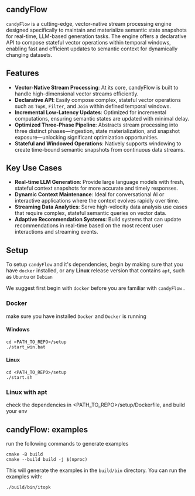 ## candyFlow

`candyFlow` is a cutting-edge, vector-native stream processing engine designed specifically to maintain and materialize semantic state snapshots for real-time, LLM-based generation tasks. The engine offers a declarative API to compose stateful vector operations within temporal windows, enabling fast and efficient updates to semantic context for dynamically changing datasets.

## Features

-   **Vector-Native Stream Processing**: At its core, candyFlow is built to handle high-dimensional vector streams efficiently.
-   **Declarative API**: Easily compose complex, stateful vector operations such as `TopK`, `Filter`, and `Join` within defined temporal windows.
-   **Incremental Low-Latency Updates**: Optimized for incremental computations, ensuring semantic states are updated with minimal delay.
-   **Optimized Three-Phase Pipeline**: Abstracts stream processing into three distinct phases—ingestion, state materialization, and snapshot exposure—unlocking significant optimization opportunities.
-   **Stateful and Windowed Operations**: Natively supports windowing to create time-bound semantic snapshots from continuous data streams.

## Key Use Cases

-   **Real-time LLM Generation**: Provide large language models with fresh, stateful context snapshots for more accurate and timely responses.
-   **Dynamic Context Maintenance**: Ideal for conversational AI or interactive applications where the context evolves rapidly over time.
-   **Streaming Data Analytics**: Serve high-velocity data analysis use cases that require complex, stateful semantic queries on vector data.
-   **Adaptive Recommendation Systems**: Build systems that can update recommendations in real-time based on the most recent user interactions and streaming events.

## Setup

To setup `candyFlow` and it's dependencies, begin by making sure that you have `docker` installed, or any **Linux** release version that contains `apt`, such as `Ubuntu` or `Debian`

We suggest first begin with `docker` before you are familiar with `candyFlow` .

### Docker

make sure you have installed `Docker` and `Docker` is running

#### Windows

```
cd <PATH_TO_REPO>/setup
./start_win.bat
```

#### Linux

```
cd <PATH_TO_REPO>/setup
./start.sh
```

### Linux with apt

check the dependencies in <PATH_TO_REPO>/setup/Dockerfile, and build your env

## candyFlow: examples

run the following commands to generate examples

```
cmake -B build
cmake --build build -j $(nproc)
```
This will generate the examples in the `build/bin` directory.
You can run the examples with:

```
./build/bin/itopk
```
